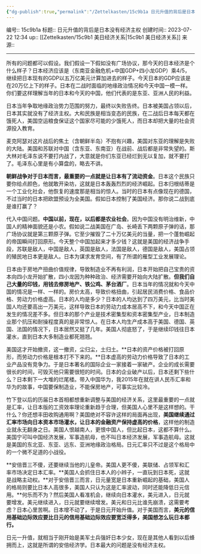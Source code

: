 ```yaml
---
{"dg-publish":true,"permalink":"/Zettelkasten/15c9b1a 日元升值的背后是日本没有经济主权/","dgPassFrontmatter":true}
---
```


编号:: 15c9b1a
标题:: 日元升值的背后是日本没有经济主权
创建时间:: 2023-07-22 12:34
up:: [[Zettelkasten/15c9b1 美日经济关系\|15c9b1 美日经济关系]]
来源:: 

---

所有的问题都可以假设。我们假设一下假如没有广场协议，那今天的日本经济是个什么样子？日本经济应该是（东南亚金融危机+中国GDP+四小龙GDP）乘4/5，继续把日本现有的GDP以五万亿美元计算加进去的样子。今天日本的GDP应该是在20万亿上下的样子。日本在二战时面临的地缘政治情况和今天中国一模一样。你们要这样理解当年的日本和今天的中国，他们代表的是东亚、亚洲人民的利益。

日本当年争取地缘政治势力范围的努力，最终以失败告终。日本被美国占领以后，日本其实就没有了经济主权。大和民族是相当变态的民族，在二战后日本每天都在饿死人，美国空运粮食保证这个国家尽可能的少饿死人，而日本却把大量的社会资源投入教育。

麦克阿瑟对这片战后的焦土（含朝鲜半岛）不抱有兴趣，美国对东亚的理解是失败的大陆。美国和苏联对中国（含东亚、东南亚）在战前、战后都是非常失望的。斯大林对毛泽东说不要打内战了，大意就是你们东亚已经烂到无以复加，就不要打了。毛泽东心里是有小算盘的，略去不讲。

**朝鲜战争对于日本而言，最重要的一点就是让日本有了流动资金**。日本这个民族只要你给点颜色，他就敢开染坊，这就是日本轰轰烈烈的经济崛起。日本归根结蒂是一个工业化社会，他恢复的速度那是相当的惊人。当时的日本有点像现在的德国，不过当时的日本把欧盟预设为全美国。假如日本控制了美国经济。那你说二战到底是谁打赢了？

代入中国问题。**中国以前，现在，以后都是农业社会**。因为中国没有明治维新，中国人的精神面貌还是小农。假如说二战美国在广岛、长崎丢下两颗原子弹的话，那广场协议就是第三颗原子弹。它至少摧毁了二十万亿美元的当量，把一个蓬勃崛起的帝国瞬间打回原形。今天整个中国加起来才多少钱？这就是美国的经济战争手段，苏联是敌人，中国是敌人，英国是敌人，法国是敌人，德国是敌人，美国占领的殖民地日本更是敌人。日本为谋求发育空间，有了所谓的雁型工业发展理论。

日本由于房地产扭曲价值规律，导致制造业不再有利润，日本开始把自己宝贵的资本向四小龙开始扩散，四小龙因为种种政治、经济需要开始向大陆扩散。**但我们自己大量的印钱，用钱去修房地产、铁公鸡、茅台酒厂**。日本当年的情况就和今天中国的情况是一样、一样的。房价太高，导致价格扭曲，引起居民消费价格、食品价格、劳动力价格虚高。日本的人均是多少？日本的人均达到了四万美元，比当时美国人均还要高出一万美元，这样导致日本的劳动力成本居高不下，和今天中国正在发生的情况差不多。但日本的那个产业是技术密集型和资本密集型产业，日本制造业那个抗压和耐操程度真的是非常惊人。在日本人均生产成本高于美国、德国、英国、法国的情况下，日本居然又挺了几年。美国人彻底怒了，于是继续印钱往日本灌水，直到日本大多制造业都死翘翘。

美国这才开始撤资，这一撤资，尘归尘，土归土。**日本的资产价格被打回原形，而劳动力价格是根本打不下来的。**日本虚高的劳动力价格导致了日本的工业产品没有竞争力。于是日本著名的国际企业一家接着一家破产。企业的成长需要很长的时间，可毁灭他只需要很短的时间。日本的企业破产以后，日本还剩下些什么？日本剩下一大堆的烂尾楼。带入中国华为，我2015年在就在讲人民币汇率和华为的故事，中国要保制造业，不能保房地产，可事实比较冷。

竹下登以后的历届日本首相都想重新调整与美国的经济关系，这里最重要的一点就是汇率，让日本版的工资效率理论重新趋于合理，但美国人心里不是这样想的。干什么？你还想丰田收购通用啊？美国绝对不容许这样的局面再出现，**美国继续通过汇率市场向日本资本市场灌水，让日本的金融资产保持虚高的价格**，这样他的制造业就永无翻身之日。美国人恨越南人，更恨中国人，但比起日本，这都不算什么。美国宁可叫中国经济发展，军事造航母，也不叫日本经济发展，军事造航母。这就是美国的东北亚、东亚、远东、亚洲地缘政治格局。日元汇率只不过是这个格局中的一个微不足道的小战役。

**安倍晋三不傻，还要继续当他的儿皇帝。美国人更不傻，美联储、占领军和汇率市场决定日本汇率。**美国人会抓住日本人的小辫子，一直玩到日本死，这就是战略主动权。**对于安倍晋三而言，日元量宽是日本重新崛起的基础，美国人的格局则要比日本人高很多，美国人只认为这是汇率波动，同时还能降低日元信用。**何乐而不为？然后美国人看准机会，继续向日本灌水，美元进入，日元就要增发。美元继续进入，日元就要继续增发。美元和日元比谁先崩溃，这需要考虑？日本心里苦啊。日本增不动了，于是日元开始升值。对于美国而言，**美元的信用基础边际效应要比日元的信用基础边际效应要宽泛得多，美国想怎么玩日本都行。**

日元一升值，就相当于刚开始是美军士兵强奸日本少女，现在是其他人看到以后蜂拥而上，这就是所谓的安倍经济学。日本最大的问题是没有经济主权。
